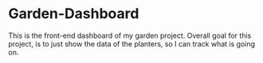 # Garden-Dashboard

This is the front-end dashboard of my garden project.  Overall goal for this project, is to just show the data of the planters, so I can track what is going on.  
